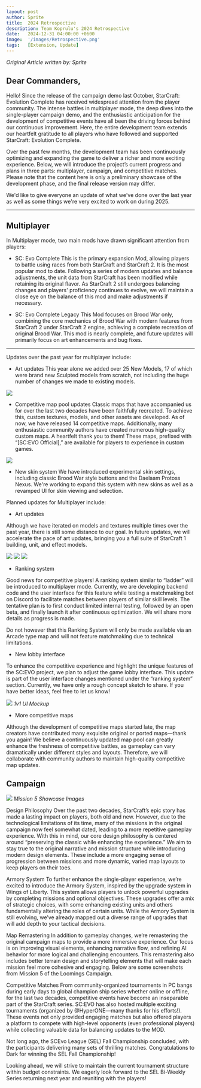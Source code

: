 ```yaml
---
layout: post
author: Sprite
title:  2024 Retrospective
description: Team Koprulu's 2024 Retrospective
date:   2024-12-31 04:00:00 +0600
image:  '/images/Retrospective.png'
tags:   [Extension, Update]
---
```


*Original Article written by: Sprite*

## Dear Commanders,
Hello!
Since the release of the campaign demo last October, StarCraft: Evolution Complete has received widespread attention from the player community. The intense battles in multiplayer mode, the deep dives into the single-player campaign demo, and the enthusiastic anticipation for the development of competitive events have all been the driving forces behind our continuous improvement. Here, the entire development team extends our heartfelt gratitude to all players who have followed and supported StarCraft: Evolution Complete.

Over the past few months, the development team has been continuously optimizing and expanding the game to deliver a richer and more exciting experience. Below, we will introduce the project’s current progress and plans in three parts: multiplayer, campaign, and competitive matches. Please note that the content here is only a preliminary showcase of the development phase, and the final release version may differ.

We'd like to give everyone an update of what we've done over the last year as well as some things we're very excited to work on during 2025.

***

## Multiplayer

In Multiplayer mode, two main mods have drawn significant attention from players:

- SC: Evo Complete
This is the primary expansion Mod, allowing players to battle using races from both StarCraft and StarCraft 2. It is the most popular mod to date. Following a series of modern updates and balance adjustments, the unit data from StarCraft has been modified while retaining its original flavor. As StarCraft 2 still undergoes balancing changes and players' proficiency continues to evolve, we will maintain a close eye on the balance of this mod and make adjustments if necessary.

- SC: Evo Complete Legacy
This Mod focuses on Brood War only, combining the core mechanics of Brood War with modern features from StarCraft 2 under StarCraft 2 engine, achieving a complete recreation of original Brood War. This mod is nearly complete, and future updates will primarily focus on art enhancements and bug fixes.

***

Updates over the past year for multiplayer include:

- Art updates
This year alone we added over 25 New Models, 17 of which were brand new Sculpted models from scratch, not including the huge number of changes we made to existing models.

![]({{site.baseurl}}/images/Units_2024.png)
 
- Competitive map pool updates
Classic maps that have accompanied us for over the last two decades have been faithfully recreated. To achieve this, custom textures, models, and other assets are developed. As of now, we have released 14 competitive maps. Additionally, many enthusiastic community authors have created numerous high-quality custom maps. A heartfelt thank you to them! These maps, prefixed with “[SC:EVO Official],” are available for players to experience in custom games.

![]({{site.baseurl}}/images/Map_Pool.png)
 
- New skin system
We have introduced experimental skin settings, including classic Brood War style buttons and the Daelaam Protoss Nexus. We're working to expand this system with new skins as well as a revamped UI for skin viewing and selection.

Planned updates for Multiplayer include:

- Art updates

Although we have iterated on models and textures multiple times over the past year, there is still some distance to our goal. In future updates, we will accelerate the pace of art updates, bringing you a full suite of StarCraft 1 building, unit, and effect models.

![]({{site.baseurl}}/images/modelpreview-wipreaver.png)
![]({{site.baseurl}}/images/modelpreview-wipassimilator.png)
![]({{site.baseurl}}/images/modelpreview-wipevochamber.png)

- Ranking system

Good news for competitive players! A ranking system similar to “ladder” will be introduced to multiplayer mode. Currently, we are developing backend code and the user interface for this feature while testing a matchmaking bot on Discord to facilitate matches between players of similar skill levels. The tentative plan is to first conduct limited internal testing, followed by an open beta, and finally launch it after continuous optimization. We will share more details as progress is made.

Do not however that this Ranking System will only be made available via an Arcade type map and will not feature matchmaking due to technical limitations.

- New lobby interface

To enhance the competitive experience and highlight the unique features of the SC:EVO project, we plan to adjust the game lobby interface. This update is part of the user interface changes mentioned under the “ranking system” section. Currently, we have only a rough concept sketch to share. If you have better ideas, feel free to let us know!

![]({{site.baseurl}}/images/LadderMockup.png)
*1v1 UI Mockup*
 
- More competitive maps

Although the development of competitive maps started late, the map creators have contributed many exquisite original or ported maps—thank you again! We believe a continuously updated map pool can greatly enhance the freshness of competitive battles, as gameplay can vary dramatically under different styles and layouts. Therefore, we will collaborate with community authors to maintain high-quality competitive map updates.


## Campaign 

![]({{site.baseurl}}/images/Mission5Showcase.png)
*Mission 5 Showcase Images*

Design Philosophy
Over the past two decades, StarCraft’s epic story has made a lasting impact on players, both old and new. However, due to the technological limitations of its time, many of the missions in the original campaign now feel somewhat dated, leading to a more repetitive gameplay experience. With this in mind, our core design philosophy is centered around “preserving the classic while enhancing the experience.” We aim to stay true to the original narrative and mission structure while introducing modern design elements. These include a more engaging sense of progression between missions and more dynamic, varied map layouts to keep players on their toes.

Armory System 
To further enhance the single-player experience, we’re excited to introduce the Armory System, inspired by the upgrade system in Wings of Liberty. This system allows players to unlock powerful upgrades by completing missions and optional objectives. These upgrades offer a mix of strategic choices, with some enhancing existing units and others fundamentally altering the roles of certain units. While the Armory System is still evolving, we’ve already mapped out a diverse range of upgrades that will add depth to your tactical decisions.

Map Remastering 
In addition to gameplay changes, we’re remastering the original campaign maps to provide a more immersive experience. Our focus is on improving visual elements, enhancing narrative flow, and refining AI behavior for more logical and challenging encounters. This remastering also includes better terrain design and storytelling elements that will make each mission feel more cohesive and engaging. Below are some screenshots from Mission 5 of the Loomings Campaign.

Competitive Matches
From community-organized tournaments in PC bangs during early days to global champion ship series whether online or offline, for the last two decades, competitive events have become an inseparable part of the StarCraft series. SC:EVO has also hosted multiple exciting tournaments (organized by @HyperONE—many thanks for his efforts!). These events not only provided engaging matches but also offered players a platform to compete with high-level opponents (even professional players) while collecting valuable data for balancing updates to the MOD.

Not long ago, the SCEvo League (SEL) Fall Championship concluded, with the participants delivering many sets of thrilling matches. Congratulations to Dark for winning the SEL Fall Championship!

Looking ahead, we will strive to maintain the current tournament structure within budget constraints. We eagerly look forward to the SEL Bi-Weekly Series returning next year and reuniting with the players!